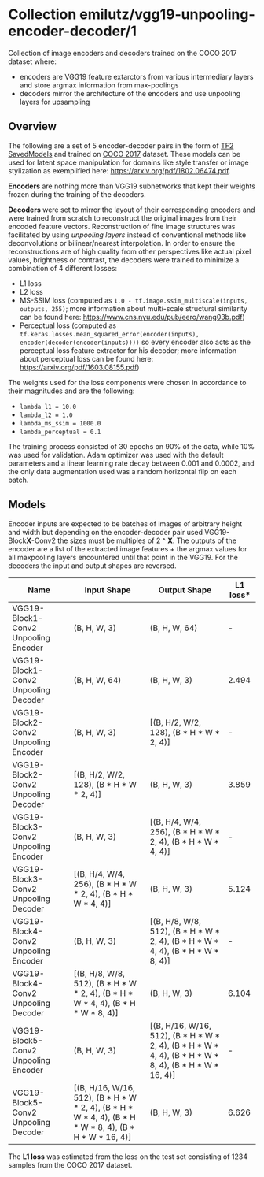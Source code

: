 # Collection emilutz/vgg19-unpooling-encoder-decoder/1

Collection of image encoders and decoders trained on the COCO 2017 dataset where:

- encoders are VGG19 feature extarctors from various intermediary layers and store argmax information from max-poolings
- decoders mirror the architecture of the encoders and use unpooling layers for upsampling

<!-- dataset: COCO 2017 -->
<!-- module-type: image-feature-vector -->


## Overview

The following are a set of 5 encoder-decoder pairs in the form of [TF2 SavedModels](https://www.tensorflow.org/hub/tf2_saved_model) and trained on [COCO 2017](https://cocodataset.org/) dataset. These models can be used for latent space manipulation for domains like style transfer or image stylization as exemplified here: https://arxiv.org/pdf/1802.06474.pdf.

**Encoders** are nothing more than VGG19 subnetworks that kept their weights frozen during the training of the decoders. 

**Decoders** were set to mirror the layout of their corresponding encoders and were trained from scratch to reconstruct the original images from their encoded feature vectors. Reconstruction of fine image structures was facilitated by using *unpooling layers* instead of conventional methods like deconvolutions or bilinear/nearest interpolation. In order to ensure the reconstructions are of high quality from other perspectives like actual pixel values, brightness or contrast, the decoders were trained to minimize a combination of 4 different losses:
- L1 loss
- L2 loss
- MS-SSIM loss (computed as `1.0 - tf.image.ssim_multiscale(inputs, outputs, 255)`; more information about multi-scale structural similarity can be found here: https://www.cns.nyu.edu/pub/eero/wang03b.pdf)
- Perceptual loss (computed as `tf.keras.losses.mean_squared_error(encoder(inputs), encoder(decoder(encoder(inputs))))` so every encoder also acts as the perceptual loss feature extractor for his decoder; more information about perceptual loss can be found here: https://arxiv.org/pdf/1603.08155.pdf)

The weights used for the loss components were chosen in accordance to their magnitudes and are the following:
- `lambda_l1 = 10.0`
- `lambda_l2 = 1.0`
- `lambda_ms_ssim = 1000.0`
- `lambda_perceptual = 0.1`
  
The training process consisted of 30 epochs on 90% of the data, while 10% was used for validation.  Adam optimizer was used with the default parameters and a linear learning rate decay between 0.001 and 0.0002, and the only data augmentation used was a random horizontal flip on each batch. 

## Models

Encoder inputs are expected to be batches of images of arbitrary height and width but depending on the encoder-decoder pair used VGG19-Block**X**-Conv2 the sizes must be multiples of 2 ^ **X**. The outputs of the encoder are a list of the extracted image features + the argmax values for all maxpooling layers encountered until that point in the VGG19. For the decoders the input and output shapes are reversed.

| Name | Input Shape | Output Shape | L1 loss* |
|--|--|--|--|
| VGG19-Block1-Conv2 Unpooling Encoder  | (B, H, W, 3) | (B, H, W, 64) |   -   |
| VGG19-Block1-Conv2 Unpooling Decoder  | (B, H, W, 64) | (B, H, W, 3) | 2.494 |
| VGG19-Block2-Conv2 Unpooling Encoder  | (B, H, W, 3) | [(B, H/2, W/2, 128), (B * H * W * 2, 4)] |   -   |
| VGG19-Block2-Conv2 Unpooling Decoder  | [(B, H/2, W/2, 128), (B * H * W * 2, 4)] | (B, H, W, 3) | 3.859 |
| VGG19-Block3-Conv2 Unpooling Encoder  | (B, H, W, 3) | [(B, H/4, W/4, 256), (B * H * W * 2, 4), (B * H * W * 4, 4)] |   -   |
| VGG19-Block3-Conv2 Unpooling Decoder  | [(B, H/4, W/4, 256), (B * H * W * 2, 4), (B * H * W * 4, 4)] | (B, H, W, 3) | 5.124 |
| VGG19-Block4-Conv2 Unpooling Encoder  | (B, H, W, 3) | [(B, H/8, W/8, 512), (B * H * W * 2, 4), (B * H * W * 4, 4), (B * H * W * 8, 4)] |   -   |
| VGG19-Block4-Conv2 Unpooling Decoder  | [(B, H/8, W/8, 512), (B * H * W * 2, 4), (B * H * W * 4, 4), (B * H * W * 8, 4)] | (B, H, W, 3) | 6.104 |
| VGG19-Block5-Conv2 Unpooling Encoder  | (B, H, W, 3) | [(B, H/16, W/16, 512), (B * H * W * 2, 4), (B * H * W * 4, 4), (B * H * W * 8, 4), (B * H * W * 16, 4)] |   -   |
| VGG19-Block5-Conv2 Unpooling Decoder  | [(B, H/16, W/16, 512), (B * H * W * 2, 4), (B * H * W * 4, 4), (B * H * W * 8, 4), (B * H * W * 16, 4)] | (B, H, W, 3) | 6.626 |

The **L1 loss** was estimated from the loss on the test set consisting of 1234 samples from the COCO 2017 dataset.
